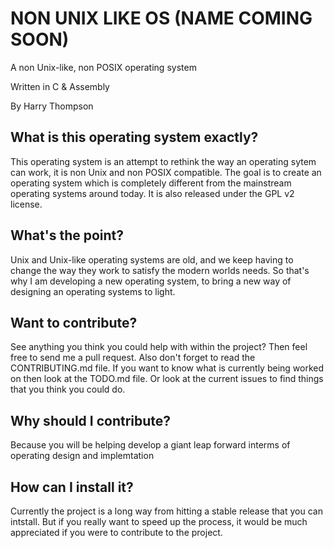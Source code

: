# NON UNIX LIKE OS (NAME COMING SOON)
A non Unix-like, non POSIX operating system

Written in C & Assembly

By Harry Thompson

## What is this operating system exactly?
This operating system is an attempt to rethink the way an operating sytem can work, it is non Unix and non POSIX compatible. The goal is to create an operating system which is completely different from the mainstream operating systems around today. It is also released under the GPL v2 license.

## What's the point?
Unix and Unix-like operating systems are old, and we keep having to change the way they work to satisfy the modern worlds needs.
So that's why I am developing a new operating system, to bring a new way of designing an operating systems to light.

## Want to contribute?
See anything you think you could help with within the project? Then feel free to send me a pull request. Also don't forget to read the CONTRIBUTING.md file. If you want to know what is currently being worked on then look at the TODO.md file. Or look at the current issues to find things that you think you could do.

## Why should I contribute?
Because you will be helping develop a giant leap forward interms of operating design and implemtation

## How can I install it?
Currently the project is a long way from hitting a stable release that you can intstall. But if you really want to speed up the process, it would be much appreciated if you were to contribute to the project.
